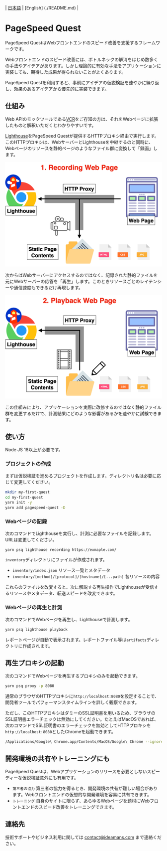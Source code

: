 | [日本語](./README.ja.md) | [English] (./README.md) |

# PageSpeed Quest

PageSpeed QuestはWebフロントエンドのスピード改善を支援するフレームワークです。

Webフロントエンドのスピード改善には、ボトルネックの解消をはじめ数多くの手法やアイデアがあります。しかし理論的に有効な手法をアプリケーションに実装しても、期待した成果が得られないことがよくあります。

PageSpeed Questを利用すると、事前にアイデアの仮説検証を速やかに繰り返し、効果のあるアイデアから優先的に実装できます。

## 仕組み

Web APIのモックツールである[VCR](https://github.com/vcr/vcr)をご存知の方は、それをWebページに拡張したものと解釈いただくとわかりやすいです。

[Lighthouse](https://developer.chrome.com/docs/lighthouse/overview/)をPageSpeed Questが提供するHTTPプロキシ経由で実行します。このHTTPプロキシは、WebサーバーとLighthouseを中継するのと同時に、Webページのリソースを静的ページのようなファイル群に変換して「録画」します。

![Recording](./docs/recording.png)

次からはWebサーバーにアクセスするのではなく、記録された静的ファイルを元にWebサーバーの応答を「再生」します。このときリソースごとのレイテンシーや通信速度もできるだけ再現します。

![Playback](./docs/playback.png)

この仕組みにより、アプリケーションを実際に改修するのではなく静的ファイル群を変更するだけで、計測結果にどのような影響があるかを速やかに試験できます。

## 使い方

Node JS 18以上が必要です。

### プロジェクトの作成

まずは仮説検証を進めるプロジェクトを作成します。ディレクトリ名は必要に応じて変更してください。

```sh
mkdir my-first-quest
cd my-first-quest
yarn init -y
yarn add pagespeed-quest -D
```

### Webページの記録

次のコマンドでLighthouseを実行し、計測に必要なファイルを記録します。URLは変更してください。

```sh
yarn psq lighthouse recording https://exmaple.com/
```

`inventory`ディレクトリにファイルが作成されます。

- `inventory/index.json` リソース一覧とメタデータ
- `inventory/[method]/[protocol]/[hostname]/[...path]` 各リソースの内容

これらのファイルを改変すると、次に解説する再生操作でLighthouseが受信するリソースやメタデータ、転送スピードを改変できます。

### Webページの再生と計測

次のコマンドでWebページを再生し、Lighthouseで計測します。

```sh
yarn psq lighthouse playback
```

レポートページが自動で表示されます。レポートファイル等は`artifacts`ディレクトリに作成されます。

## 再生プロキシの起動

次のコマンドでWebページを再生するプロキシのみを起動できます。

```sh
yarn psq proxy -p 8080
```

通常のブラウザのHTTPプロキシに`http://localhost:8080`を設定することで、開発者ツールでパフォーマンスタイムラインを詳しく観察できます。

ただし、このHTTPプロキシはダミーのSSL証明書を用いるため、ブラウザのSSL証明書エラーチェックは無効にしてください。たとえばMacOSであれば、次のコマンドでSSL証明書のエラーチェックを無効としてHTTPプロキシを`http://localhost:8080`としたChromeを起動できます。

```sh
/Applications/Google\ Chrome.app/Contents/MacOS/Google\ Chrome --ignore-certificate-errors --proxy-server=http://localhost:8080
```

## 開発環境の共有やトレーニングにも

PageSpeed Questは、Webアプリケーションのリリースを必要としないスピーディーな仮説検証意外にも有用です。

- `第三者の協力` 第三者の協力を得るとき、開発環境の共有が難しい場合があります。Webフロントエンドの仮想的な開発環境を容易に共有できます。
- `トレーニング` 自身のサイトに限らず、あらゆるWebページを題材にWebフロントエンドのスピード改善をトレーニングできます。

## 連絡先

技術サポートやビジネス利用に関しては contact@ideamans.com まで連絡ください。
